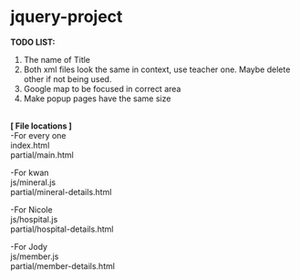 # jquery-project

<strong>TODO LIST:</strong>

1. The name of Title
2. Both xml files look the same in context, use teacher one. Maybe delete other if not being used. 
3. Google map to be focused in correct area
4. Make popup pages have the same size

<br>
<strong>[ File locations ]</strong><br>
-For every one<br>
index.html<br>
partial/main.html

-For kwan<br>
js/mineral.js<br>
partial/mineral-details.html

-For Nicole<br>
js/hospital.js<br>
partial/hospital-details.html

-For Jody<br>
js/member.js<br>
partial/member-details.html
